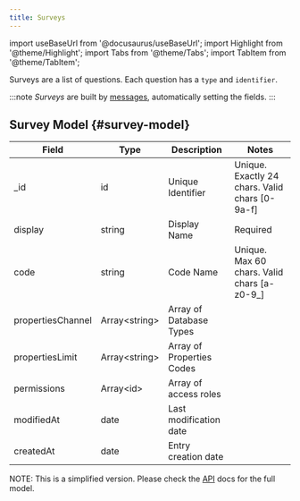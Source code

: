 ```yaml
---
title: Surveys
---
```

import useBaseUrl from '@docusaurus/useBaseUrl';
import Highlight from '@theme/Highlight';
import Tabs from '@theme/Tabs';
import TabItem from '@theme/TabItem';

Surveys are a list of questions. Each question has a `type` and `identifier`. 

:::note
_Surveys_ are built by [messages](/docs/documentation/api/communication/messages), automatically setting the fields.
:::

## Survey Model {#survey-model}

| Field | Type | Description | Notes |
| ----  | ---- | ----------- | ----  |
| _id   | id   | Unique Identifier   | Unique. Exactly 24 chars. Valid chars [0-9a-f] |
| display  | string | Display Name | Required |
| code  | string | Code Name | Unique. Max 60 chars. Valid chars [a-z0-9_] |
| propertiesChannel | Array<string\> | Array of Database Types
| propertiesLimit | Array<string\> | Array of Properties Codes
| permissions | Array<id\> | Array of access roles
| modifiedAt | date | Last modification date
| createdAt | date | Entry creation date
NOTE: This is a simplified version. Please check the [API](https://www.cotalker.com/swagger/core/?key=woubtjf4olr0t4zgutuwn6scbcm6hd3qh1cgl5obmohpbm3mfublnwcvv67lodgjvd3h86s9ppshtvmf95gepsqh6nizq9liu7f) docs for the full model.